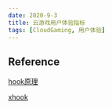 ```yaml
---
date: 2020-9-3
title: 云游戏用户体验指标
tags: [CloudGaming, 用户体验]
---
```



## Reference

[hook原理](https://github.com/iqiyi/xHook/blob/master/docs/overview/android_plt_hook_overview.zh-CN.md)

[xhook](https://github.com/iqiyi/xHook)